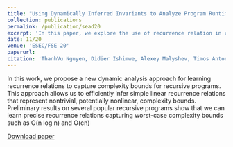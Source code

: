 ```yaml
---
title: "Using Dynamically Inferred Invariants to Analyze Program Runtime Complexity"
collection: publications
permalink: /publication/sead20
excerpt: 'In this paper, we explore the use of recurrence relation in computing runtime complexity'
date: 11/20
venue: 'ESEC/FSE 20'
paperurl: 
citation: 'ThanhVu Nguyen, Didier Ishimwe, Alexey Malyshev, Timos Antonopoulos, and Quoc-Sang Phan. 2020. Using dynamically inferred invariants to analyze program runtime complexity. <i>Proceedings of the 3rd ACM SIGSOFT International Workshop on Software Security from Design to Deployment. Association for Computing Machinery, New York, NY, USA, 11–14</i>.'
---
```

In this work, we propose a new dynamic analysis approach for learning recurrence relations to capture complexity bounds for recursive programs. This approach allows us to efficiently infer simple linear recurrence relations that represent nontrivial, potentially nonlinear, complexity bounds. Preliminary results on several popular recursive programs show that we can learn precise recurrence relations capturing worst-case complexity bounds such as O(n log n) and O(cn)

[Download paper](https://nguyenthanhvuh.github.io/pubs/nguyen2020using.pdf)

